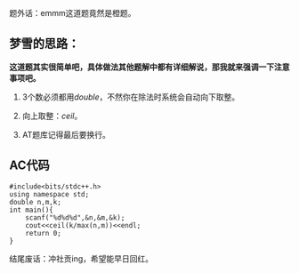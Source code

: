 题外话：emmm这道题竟然是橙题。

## 梦雪的思路：

**这道题其实很简单吧，具体做法其他题解中都有详细解说，那我就来强调一下注意事项吧。**

1. $3$个数必须都用$double$，不然你在除法时系统会自动向下取整。

1. 向上取整：$ceil$。

1. AT题库记得最后要换行。

## AC代码

```
#include<bits/stdc++.h>
using namespace std;
double n,m,k;
int main(){
	scanf("%d%d%d",&n,&m,&k);
	cout<<ceil(k/max(n,m))<<endl;
	return 0;
}

```

结尾废话：冲社贡ing，希望能早日回红。